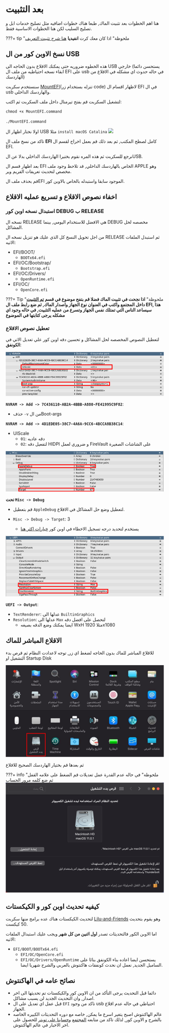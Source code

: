 # بعد التثبيت

هنا اهم الخطوات بعد تثبيت الماك, طبعا هناك خطوات اضافيه مثل تصليح خدمات ابل و تصليح السليب لكن هنا الخطوات الاساسية فقط.

???+ tip "ملحوظة"
	اذا كان معك كرت **انفيديا** [ هنا شرح تثبيت التعريف](https://forum.xn--mgbg4a8cpdl.com/threads/kif-tthbt-tyrifat-anfidia-yl-xai-siira.27)

## نسخ الاوبن كور من ال USB

هذه الخطوه ضروريه حتى يمكنك الاقلاع بدون الحاجه الى USB خارجي (يستحسن دائما ابقاء نسخه احتياطيه من ملف ال EFI على usb في حاله حدوث اي مشكله في الاقلاع من الهاردسك)

سنستخدم سكربت [MountEFI](https://github.com/corpnewt/MountEFI)(تنزله بستخدام زر code) لاظهار اقسام ال EFI في ال usb والهاردسك الداخلي.

لتشغيل السكربت قم بفتح تيرمنال داخل ملف السكربت ثم اكتب:

```
chmod +x MountEFI.command

./MountEFI.command
```
اولا نختار اظهار ال USB
مثلا `install macOS Catalina`
![](/img/usb-mount.png)

تاكد من نسخ ملف ال **EFI** كامل لصطح المكتب, ثم بعد ذلك قم بعمل اخراج لقسم ال EFI.

نرجع للسكربت ثم هذه المره نقوم بختيرا الهاردسك الداخلي بدلا عن الUSB.

بعد اظهار قسم ال EFI الخاص بالهاردسك الداخلي, قد تلاحظ وجود ملف APPLE وهو مخصص لتحديث تعريفات الفريم وير.

قم بحذف ملف الEFI الموجود سابقا واستبدله بالخاص بالاوبن كور.

## اخفاء نصوص الاقلاع و تسريع عمليه الاقلاع

### استبدال نسخه اوبن كور DEBUG ب RELEASE

نسخه ال RELEASE هي الافضل للاستخدام اليومي, بينما DEBUG مخصصه لحل المشاكل.

من اجل تحويل النسخ كل الذي عليك هو تنزيل نسخه ال RELEASE ثم استبدل الملفات الاتيه:

- EFI/BOOT/
	- `BOOTx64.efi`
- EFI/OC/Bootstrap/
	- `Bootstrap.efi`
- EFI/OC/Drivers/
	- `OpenRuntime.efi`
- EFI/OC/
	- `OpenCore.efi`

???+ Tip "ملحوظة"
	**اذا نجحت في تثبيت الماك فضلا قم بتفح موضوع في قسم [تم التثبيت](https://forum.هاكنتوش.com/forums/success/) داخل المجتمع واكتب في العنوان نوع الجهاز واصدار الماك, ثم ضع رابط ملف ال EFI, هذا سيساعد الناس التي تمتلك نفس الجهاز وتسرع من عمليه التثبيت, في حاله وجود اي مشكله يرجى كتابتها في الموضوع**
	
### تعطيل نصوص الاقلاع

لتعطيل النصوص المخصصه لحل المشاكل و تحسين دقه اوبن كور علي تعديل الاتي في **الكونفق**:

![](/img/post-install/nvram.jpg#zoom)

**`NVRAM -> Add -> 7C436110-AB2A-4BBB-A880-FE41995C9F82`**:

- حذف `-v` من الBoot-args

**`NVRAM -> Add -> 4D1EDE05-38C7-4A6A-9CC6-4BCCA8B38C14`**:

- UIScale
	- `01`: دقه عاديه
	- `02`: لتفعيل دقه HIDPI و ضروري لعمل FireVault على الشاشات الصغيرة

![](/img/post-install/misc-debug.jpg#zoom)

**تحت `Misc -> Debug`**

- قم بتعطيل `AppleDebug` لتعطيل وضع حل المشاكل في الاقلاع.

- `Misc -> Debug -> Target`: 3
	- يستخدم لتحديد درجه تسجيل الاخطاء في اوبن كور [خيارات اكثر هنا](https://dortania.github.io/OpenCore-Install-Guide/troubleshooting/debug.html)

![](/img/post-install/uefi.jpg#zoom)

**`UEFI -> Output`**:

- `TextRenderer`:  عدلها الى `BuiltinGraphics`
- `Resolution`: عدلها الى `Max` لتحصل على افضل دقه
  - ايضا يمكنك وضع الدقه بصيغه WxH مثلا 1920x1080

## الاقلاع المباشر للماك

للاقلاع المباشر للماك بدون الحاجه لضغط اي زر, توجه لاعدادت النظام ثم قرص بدء التشغيل او Startup Disk

![](/img/post-install/settingsmenu.jpg)

ثم بعدها قم بختيار الهاردسك الصحيح للاقلاع

???+ info "ملحوظة"
	في حاله عدم القدرة عمل تعديلات قم الضغط على علامه القفل ثم ضع كلمه مرور الحساب
![](/img/post-install/selectdrive.png)


## كيفيه تحديث اوبن كور و الكيكستات

لتحديث الكيكستات هناك عده برامج منها سكربت [Lilu-and-Friends](https://github.com/corpnewt/Lilu-and-Friends) وهو يقوم بتحديث 50 كيكست.

اما الاوبن الكور فالتحديثات تصدر **اول اثنين من كل شهر** ويجب عليك استبدال الملفات الاتيه:

- `EFI/BOOT/BOOTx64.efi`
	- `EFI/OC/OpenCore.efi`
	- `EFI/OC/Drivers/OpenRuntime`
 يستحسن ايضا اعاده بناء الكونفق بنائا على السامبل الجديد, نعمل ان نحدث كونفقات هاكنتوش بالعربي والشرح شهريا ايضا.

## نصائح عامه في الهاكنتوش

- دائما قبل التحديث يرجى التأكد من ان الاوبن كور والكيكستات تم تحديثها الى اخر اصدار, وان التحديث الجديد لن يسبب مشاكل.
- قبل عمل اي تعديل على ال `EFI` تاكد من وجود usb احتياطي في حاله عدم اقلاع الجهاز.
- عالم الهاكنتوش اصبح يتغير اسرع ما يمكن, خاصه مع دوره التحديثات الكبيره الخاصه بالشرح و الاوبن كور, لذلك تاكد من متابعه [المجتمع](https://forum.هاكنتوش.com) [وحسابنا على تويتر](https://twitter.com/arhackintosh) للحصول على اخر الاخبار في عالم الهاكنتوش.



